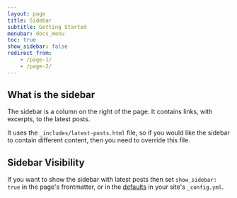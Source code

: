 ```yaml
---
layout: page
title: Sidebar
subtitle: Getting Started
menubar: docs_menu
toc: true
show_sidebar: false
redirect_from:
    - /page-1/
    - /page-2/
---
```


## What is the sidebar

The sidebar is a column on the right of the page. It contains links, with excerpts, to the latest posts. 

It uses the `_includes/latest-posts.html` file, so if you would like the sidebar to contain different content, then you need to override this file.

## Sidebar Visibility

If you want to show the sidebar with latest posts then set `show_sidebar: true` in the page's frontmatter, or in the [defaults](https://jekyllrb.com/docs/configuration/front-matter-defaults/) in your site's `_config.yml`.